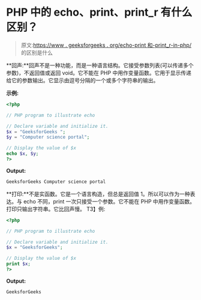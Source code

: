 # PHP 中的 echo、print、print_r 有什么区别？

> 原文:[https://www . geeksforgeeks . org/echo-print 和-print_r-in-php/](https://www.geeksforgeeks.org/what-is-the-difference-between-echo-print-and-print_r-in-php/) 的区别是什么

**回声:**回声不是一种功能，而是一种语言结构。它接受参数列表(可以传递多个参数)，不返回值或返回 void。它不能在 PHP 中用作变量函数。它用于显示传递给它的参数输出。它显示由逗号分隔的一个或多个字符串的输出。

**示例:**

```php
<?php

// PHP program to illustrate echo

// Declare variable and initialize it.
$x = "GeeksforGeeks ";
$y = "Computer science portal";

// Display the value of $x
echo $x, $y;
?>
```

**Output:**

```php
GeeksforGeeks Computer science portal

```

**打印:**不是实函数。它是一个语言构造，但总是返回值 1。所以可以作为一种表达。与 echo 不同，print 一次只接受一个参数。它不能在 PHP 中用作变量函数。打印只输出字符串。它比回声慢。
T3】例:

```php
<?php

// PHP program to illustrate echo

// Declare variable and initialize it.
$x = "GeeksforGeeks";

// Display the value of $x
print $x;
?>
```

**Output:**

```php
GeeksforGeeks

```